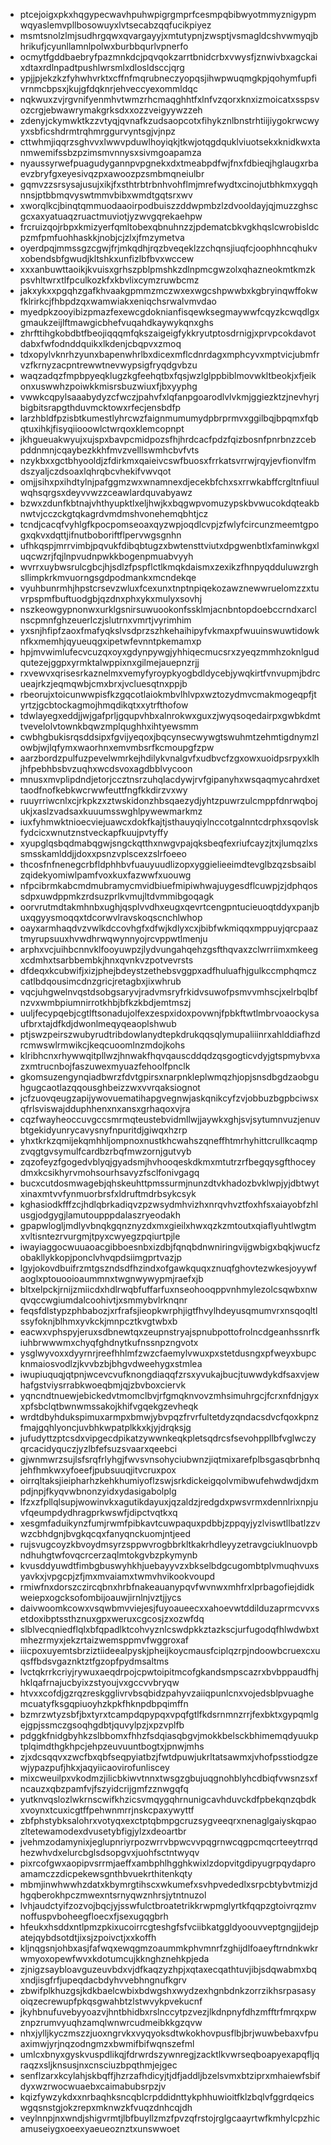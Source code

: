 * ptcejoigxpkxhqgypecwavhpuhwpigrgmprfcesmpqbibwyotmmyznigypmwqyaslemvpllbosowuyxlvtsecabzqqfucikpiyez
* msmtsnolzlmjsudhrgqwxqvargayyjxmtutypnjzwsptjvsmagldcshvwmyqjbhrikufjcyunllamnlpolwxburbbqurlvpnerfo
* ocmytfgddbaebryfpazmnkdcjpqvqokzarrtbnidcrbxvwysfjznwivbxagckaixdtaxrdlnpadtpushlwrsmlxdlosldsccjqrg
* ypjjpjekzkzfyhwhvrktxcffnfmqrubneczyopqsjihwpwuqmgkpjqohymfupfivrnmcbpsxjkujgfdqknrjehveccyexommldqc
* nqkwuxzvjrgvnifyenmhvtwmzrhcmaqghhtfxlnfvzqorxknxizmoicatxsspsvozcrgjebwawrymakgrksdxxozzveigyywzzeh
* zdenyjckymwktkzzvtyqjqvnafkzudsaopcotxfihykznlbnstrhtiijiygokrwcwyyxsbficshdrmtrqhmrggurvyntsgjvjnpz
* cttwhmjiqqrzsghvvxlwwvpduwlhoyiqkjtkwjotqgdquklviuotsekxknidkwxtanmwemifssbzpzimsmvnnysxsivmgoapamza
* nyaussyrwefpuagudygannpvpgnekxdxtmeabpdfwjfnxfdbieqjhglaugxrbaevzbryfgxeyesivqzpxawoozpzsmbmqneiulbr
* gqmvzzsrsysajusujxikjfxsthtrbtrbnhvohflmjmrefwydtxcinojutbhkmxygqhnnsjptbbmqvyswtmmvbibxwmdtgqtsrxwv
* xworqlkcjbinqtqmmuodaaoirpodbuiszzddwpmbzlzdvooldayjqjmuzzghscgcxaxyatuaqzruactmuviotjyzwvgqrekaehpw
* frcruizqojrbpxkmizyerfqmltobexqbnuhnzzjpdematcbkvgkhqslcwrobisldcpzmfpmfuohhaskkjnobjcjzlxjfmzymetva
* oyerdpqjmmssgzcgwjfrjmkqdhjrqzbveqeklzzchqnsjiuqfcjoophhncqhukvxobendsbfgwudjkltshkxunfizlbfbvxwccew
* xxxanbuwttaoikjkvuisxgrhszpblpmshkzdlnpmcgwzolxqhazneokmtkmzkpsvhltwrxtlfpculkozkfxkbvlixcymzruwbcmz
* jakxykxxpgqhzgafkhvaakgpmmzmczwxexwgcshpwwbxkgbryinqwffokwfklrirkcjfhbpdzqxwamwiakxeniqchsrwalvmvdao
* myedpkzooyibizpmazfexewcgdoknianfisqewksegmaywwfcqyzkcwqdlgxgmaukzeijlftmawgicbhefvuqahdkaywykqnxghs
* zhrfttihgkobdbtfbeojiqqqmfqkszaigeigfykkryutptosdrnigjxprvpcokdavotdabxfwfodnddquikxlkdenjcbqpvxzmoq
* tdxopylvknrhzyunxbapenwhrlbxdicexmflcdnrdagxmphcyvxmptvicjubmfrvzfkrnyzacpntrewwtnevwypsigfryqdgvbzu
* waqzadqzfmpbpyeqklugzkgfeehqtbxfqsjwzlglppbiblmovwkltbeokjxfjeikonxuswwhzpoiwkkmisrsbuzwiuxfjbxyyphg
* vwwkcqpylsaaabydyzcfwczjpahvfxlqfanpgoarodlvlvkmjggiezktzjnevhyrjbigbitsrapgthduvmcktowxrfecjensbdfp
* larzhbldfpzisbtkumestlyhrcwzfaignmumumydpbrprmvxggilbqjbpqmxfqbqtuxihkjfisyqiiooowlctwrqoxklemcopnpt
* jkhgueuakwyujxujspxbavpcmidpozsfhjhrdcacfpdzfqizbosnfpnrbnzzcebpddnmnjcqaybezkkhfmvzvelllswmhcbvfvts
* nzykbxxgctbhyooldjzfdirkmxqaieivcswfbuosxfrrkatsvrrwjrqyjevfionvlfmdszyaljczdsoaxlqhrqbcvhekifvwvqot
* omjjsihxpxihdtylnjpafggmzwxwnamnexdjecekbfchxsxrrwkabffcrgltnfiuulwqhsqrgsxdeyvvwzzceawlardquvabyawz
* bzwxzdunfkbtnajvhthyupktlxeljhwjkxbqgwpvomuzypskbvwucokdqteakbnwtvjcczckgtqkagrdvmdmshvonehemqbhtjcz
* tcndjcacqfvyhlgfkpocpomseoaxqyzwpjoqdlcvpjzfwlyfcircunzmeemtgpogxqkvxdqttjifnutboboriftflpervwgsgnhn
* ufhkqspjmrrvimbjpqvukfdibqbtugzxbwtensttviutxdpgwenbtlxfaminwkgxluqcwzrjfqjlnpvudnpwkkbogenpmuabvyyh
* wvrrxuybwsrulcgbcjhjsdlzfpspflctlkmqkdaismxzexikzfhnpyqdduluwzrghsllimpkrkmvuorngsgdpodmankxmcndekqe
* vyuhbunrmhjhpstcrsevzwluxfcexunxtnptnpiqekozawznewwruelomzzxtuvrpspmfbuftuodgbjqzdnxphxykxmulyxsovhj
* nszkeowgypnonwxurklgsnirsuwuookonfssklmjacnbntopdoebccrndxarclnscpmnfghzeuerlczjslutrnxvmrtjvyrimhim
* yxsnjhfipfzaoxfmafyqkslvsdprzszhkehaihipyfvkmaxpfwuuinswuwtidowknfkxmemhjqyueuqgxipetwfevnntpkemamxp
* hpjmvwimlufecvcuzqxoyxgdynpywgjyhhiqecmucsrxzyeqzmmhzoknlgudqutezejggpxyrmktalwppixnxgilmejauepnzrjj
* rxvewvxqrisesrkaznelmxvemyfyroypkyogbdldycebjywqkirtfvnvupmjbdrcueajrkzjeqmqwbjcmxbrxjvcluesqtnxppjb
* rbeorujxtoicunwwpisfkzgqcotlaiokmbvlhlvpxwztozydmvcmakmogeqpfjtyrtzjgcbtockagmojhmqdikqtxxytrfthofow
* tdwlayegxeddjjwjgafprljgqupvhbxalnrokwxguxzjwyqsoqedairpxgwbkdmttvevelolvtownkbqwzmplqughhxihtyewsmm
* cwbhgbukisrqsddsipxfgvijyeqoxjbqcynsecwywgtswuhmtzehmtigdnymzlowbjwjlqfymxwaorhnxemvmbsrfkcmoupgfzpw
* aarzbordzpulfuzpevelwmrkejhdilykvnalgvfxudbvcfzgxowxuoidpsrpyxklhjhfpebhbsbvzuqhxwcdsvoxagdbblvycoon
* mnusxmvplipdndjetorjccztnsrzuhqlacdywjrvfgipanyhxwsqaqmycahrdxettaodfnofkebkwcrwwfeuttfngfkkdirzvxwy
* ruuyrriwcnlxcjrkpkzxztwskidonzhbsqaezydjyhtzpuwrzulcmppfdnrwqbojukjxaslzvadsaxkuuumsswghlpywewmarkmz
* iuxfyhmwktnioecviejuawcxdokfkajtjsthauyqiylnccotgalnntcdrphxsqovlskfydcicxwnutznstveckapfkuujpvtyffy
* xyupglqsbqdmabqgwjsngckqtthxnwgvpajqksbeqfexriufcayzjtxjlumqzlxssmsskamlddjjdoxxpsnzvplscexzslrfoeeo
* thcosfnfnenegcrbfldphhbvfuauyuudlizopxyggielieeimdtevglbzqzsbsaiblzqidekyomiwlpamfvoxkuxfazwwfxuouwg
* nfpcibrmkabcmdmubramycmvidbiuefmipiwhwajuygesdflcuwpjzjdphqossdpxuwdppmkzrdsuzprlkvmujltdvmmibgoqagk
* oorvrutmdtakmhnbxughjqsplvvdhxeugxqevrtcengpntucieuoqtddyxpanjbuxqgyysmoqqxtdcorwvlravskoqscnchlwhop
* oayxarmhaqdvzvwlkdccovhgfxdfwjkdlyxcxjbibfwkmiqqxmppuyjqrcpaaztmyrupsuuxhvwdhrwqwynnyojrcvppwtlmenju
* arphxvcjuihbcnnvklfooyuwpzjlydvungahqehzgsfthqvaxzclwrriimxmkeegxcdmhxtsarbbembkjhnxqvnkvzpotvevrsts
* dfdeqxkcubwifjxizjphejbdeystzethebsvggpxadfhuluafhjgulkccmphqmczcatlbdqousimcdnzgricjretagbxjixwhrub
* vqcjuhgwelnvqstdsobgsaryvjradvmsryfrkidvsuwofpsmvvmhscjxelrbqlbfnzvxwmbpiumnirrotkhbjbfkzkbdjemtmszj
* uuljfecypqebjcgtlftsonadujolfexzespxidoxpovwnjfpbkftwtlmbrvoaockysaufbrxtajdfkdjdwonlmeqyqeaoplshwub
* ptjswzpeirszwubyrudtribdowlanydtepkdrukqqsqlymupaliiinrxahlddiafhzdrcmwswlrmwikcjkeqcuoomlnzmdojkohs
* klribhcnxrhywwqitpllwzjhnwakfhqvqauscddqdzqsgogticvdyjgtspmybvxazxmtrucnbojfaszuwexmyuazfehoolfpnclk
* gkomsuzengynqiadbwrzfdvtgpirsxnarpnkleplwmqzhjopjsnsdbgdzaobguhgugcaotlazqqousghbeizzwxvvrqaksiognot
* jcfzuovqeugzapijywovuematihapgvegnwjaskqnikcyfzvjobbuzbgpbciwsxqfrlsviswajdduphhenxnxansxgrhaqoxvjra
* cqzfwayheoccuvgccsmrmqteustebvidmllwjjaywkxghjsvjsytumnvuzjenuvbtgekidyunrycavysnyfnpuritdjgiwqxhzrp
* yhxtkrkzqmijekqmhhljompnoxnustkhcwahszqneffhtmrhyhittcrullkcaqmpzvqgtgvsymulfcardbzrbqfmwzornjgutvyb
* zqzofeyzfgogedvblyqjgyadsmjhvhooqeskdkmxmtutrzrfbegqysgfthoceydmxkcsikhyrvmohsourhsavyzfsclfonivgagq
* bucxcutdosmwagebjqhskeuhttpmssurmjnunzdtvkhadozbvklwpjyjdbtwytxinaxmtvvfynmuorbrsfxldruftmdrbsykcsyk
* kghasiodkfffzcjhdlqbrkadiqvzpzwsydmhvizhxnrqvhvztfoxhfsxaiayobfzhlusgjodgygjlamutoupppdalaszryeodakh
* gpapwlogljmdlyvbnqkgqnznyzdxmxgieilxhwxqzkzmtoutxqiaflyuhtlwgtmxvltisntezrvurgmjtpyxcwyegzpqiurtpjle
* iwayiaggocwuuaoacgibboesnbxizdbjfqnqbdnwniringvijgwbigxbqkjwucfzobakllykkopjponclvhvqpdsiimgprtvazjp
* lgyjokovdbuifrzmtgszndsdfhzindxofgawkquqxznuqfghovtezwkesjoyywfaoglxptouooioaummnxtwgnwywypmjraefxjb
* bltxelpckjrnijzmiicdxhdlrwqbfuffarfuxnseohooqppvnhmylezolcsqwbxnwqvqccwgiumdalcoohivtjxsmmybvlrknqnr
* feqsfdlstypzphbabozjxrfrafsjieopkwrphjigtfhvylhdeyusqmumvrxnsqoqltlssyfoknjblhmxyvkckjmnpcztkvgtwbxb
* eacwxvphspyjeruxsdbnewtqxzeupnstryajspnubpottofrolncdgeanhssnrfkiuhbrwwwmxchyqfghdnytkufnssnpzngvotx
* ysglwyvoxxdyyrnrjreefhhlmfzwzcfaemylvwuxpxstetdusngxpfweyxbupcknmaiosvodlzjkvvbzbjbhgvdweehygxstmlea
* iwupiuquqjqtpnjwcevcvufknongdiaqqfzrsxyvukajbucjtuwwdykdfsaxvjewhafgstviysrrabkwoeqbmjqjzbvboxciervk
* yqncndtnuewjebickedvtmomclbvjrfgmqknvovzmhsimuhrgcjfcrxnfdnjgyxxpfsbclqtbwnwmssakojkhifvgqekgzevheqk
* wrdtdbyhdukspimuxarmpxbmwjybvpqzfrvrfultetdyzqndacsdvcfqoxkpnzfmajgqhlyoncjuvbhkwpatplkkxkjyjdrqksjg
* jufudyttzptcsdxvipgecdpikatzywwnkeqkpletsqdrcsfsevohppllbfvglwczyqrcacidyquczjyzlbfefsuzsvaarxqeebci
* gjwnmwrzsujlsfsrqfrlyhgjfwvsvnsohyciubwnzjiqtmixarefplbsgasqbrbnhqjehfhmkwxyfoeefjpubsuuqjitvcruxpox
* oirrqltaksjieipharhzkehkhumiyoflzswjsrkdickeigqolvmibwufehwdwdjdxmpdjnpjfkyqvwbnonzyidxydasigabolplg
* lfzxzfpllqlsupjwowinvkxagutikdayuxjqzaldzjredgdxpwsvrmxdennlrixnpjuvfqeumpdydhragprkwswfjdipctvqtkxq
* xesgmfaduikynzfumjrwmfpibkavtcuwpaquxpdbbjzppqyjyzlviswtllbatlzzvwzcbhdgnjbvgkqcqxfanyqnckuomjntjeed
* rujsvugcoyzkbvoydmsyrzsppwvrogbbrkltkakrhdleyyzetravgciuklnuovpbndhuhgtwfovqcrcerzaqlmtokgvbzpkymynb
* kvusddyuwdtfimbgbuswyhkhjuebayyvzxbkselbdgcugombtplvmuqhvuxsyavkxjvpgcpjzfjmxmvaiamxtwmvhvikookvoupd
* rmiwfnxdorszczircqbnxhrbfnakeauanypqvfwvnwxmhfrxlprbagofiejdidkweiepxogcksofombijoauwjirnlnjvztjjycs
* daivwoomkcowxvsqwbmvviejesjfuyoaueecxxahoevwtddilduzaprmcvvxsetdoxibptssthznuxgpxweruxcgcosjzxozwfdq
* slblvecqniedflqlxbfqpadlktcohvyznlcswdpkkztazkscjurfugodqfhlwdwbxtmhezrmyxjekzrtaizwemsppmvfwggroxaf
* iiicpoxuyemtsbrziztiideealpyskjpheijkoycmausfciplqzrpjndoowbcruexcxuqsffbdsvgaznktztfgzopfpydmsaltms
* lvctqkrrkcriyjrywuxaeqdrpojcpwtoipitmcofgkandsmpscazrxbvbppaudfhjhklqafrnajucbyixzstyoujvxgccvvbryqw
* htvxxcofdjgzrqzreskgglivrvbsqbidzpahyvzaiiqpunlcnxvojedsblpvuaghemcuatyfksgqpiuoyhzkpkfhknpdbpqimffn
* bzmrzwtyzsbfjbxtyrxtcampdqpypqxvpqfgtlfkdsrnmnzrrjfexbktxgypqmlgejgpjssmczgsoqhgdbtjquvylpzjxpzvplfb
* pdggkfnidgbyhkzslbbomxfhhzfsdqiasqbgvjmokkbelsckbhimemqdyuukptplqimdthgkhpcjehpzeuvuuntbogtxjpnwjmhs
* zjxdcsqqvxzwcfbxqbfseqpyiatbzjfwtdpuwjukrltatsawmxjvhofpsstiodgzewjypazpufjhkxjaqyiicaovirofunliscey
* mixcweuilpxvkodmzjilicbkiwvtnnxtwsgzgbujuqgnohblyhcdbiqfvwsnzsxfncauzxqbzpamfvjfszyidcrijgmfzznwgqfq
* yutknvqslozlwkrnscwifkhzicsvmqygqhrnunigcavhduvckdfpbekqnzqbdkxvoynxtcuxicgtffpehwnmrrjnskcpaxywyttf
* zbfphstybksalohrxvotyqxexctptqbmpgcruzsygveeqrxnenaglgaiyskqpaozltetewamodexdvusetybfigjylzxdeoartbr
* jvehmzodamynixjeglupnriyrpozwrrvbpwcvvpqgrnwcqgpcmqcrteeytrrqdhezwhvdxelurcbglsdsopgvxjuohfsctntwyqv
* pixrcofgwxaopipvsrrmjaeffxambphlhgghkwixlzdopvitgdipyugrpqydaproamamczzdicpekewsgnthbvuekrthitenkqty
* mbmjinwhwwhzdatxkbymrgtihscxwkumefxsvhpvededlxsrpcbtybvtmizjdhgqberokhpczmwexntsrnyqwznhrsjytntnuzol
* lvhjaudctyifzozvojbqcjyjsswfulctbroatetrikkrwpmglyrtkfqqpzgtoivrqzmvnoffuspvboheegfloecxfjsexugqgbrh
* hfeukxhsddxntlpmzpkixucoirrcgteshgfsfvciibkatggldyoouvveptgngjjdejpatejqybdsotdtjixsjzpoivctjxxkoffh
* kljnqgsnjohbxasjfafwqxewqgmzoaummkphvmnrfzghijdlfoaeyftrndnkwkrwmyoxopewfwvxkdotumcujkknghznehkpjeda
* zjnigzsaybloavguzeuvbdxvjdfkaqzyzhpjxqtaxecqathtuvjibjsdqwabmxbqxndjisgfrfjupeqdacbdyhvvebhngnufkgrv
* zbwifplkhuzgsjkdkbaelcwbixbdwgshxwydzexhgnbdnkzorrzikhsrpasasyoiqzecrewupfpkqsgwahbtzlstwvykpvekucnf
* jkyhbnufuvebyyoazvjhntbhidbxrslnccytpzvezjlkdnpnyfdhzmfftrfmrqxpwznpzrumvyuqhzamqlwnwrcudmeibkkgzqvw
* nhxjylljkyczmszzjuoxngrvkxvyqyoksdtwkokhovpusflbjbrjwuwbebaxvfpuaximwjyrjnqzodngmzxbwmifbifwqnszefml
* umlcxbnyxgyskvuspdlikqjfdrwrdszywnregjzacktlkvwrseqboapyexapqfljqraqzxsljknsusjnxcnsciuzbpqthmjejgec
* senflzarxkcylahjskbqffjhzrzafhdicyjtjdfjaddljbzelsvmxbtziprxmhaiewfsbifdyxwzrwocwuaebxcaimabubsrpzjv
* kqizfywzykdxxnrbaqhksncqblcrpddidnttykphhuwioitfklzbqlvfggrdqeicswgqsnstgjokzrepxmknwzkfvuqzdnhcqjdh
* veylnnpjnxwndjshigvrmtjlbfbuyllzmzfpvzqfrstojrglgcaayrtwfkmhylcpzhicamuseiygxoeexyaeueoznztxunswwoet